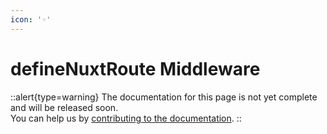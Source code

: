 ```yaml
---
icon: '◦'
---
```


# defineNuxtRoute Middleware

::alert{type=warning}
The documentation for this page is not yet complete and will be released soon.<br>
You can help us by [contributing to the documentation](/community/contribution#documentation-guide).
::
